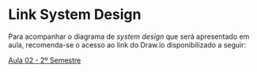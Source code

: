 # Link System Design

Para acompanhar o diagrama de _system design_ que será apresentado em aula, recomenda-se o acesso ao link do Draw.io disponibilizado a seguir:

[Aula 02 - 2º Semestre](https://app.diagrams.net/#Wb!E9009bDiz0-PfGy3ySQfH9tXfEhEsClNjotGE0OWot0QGmAwb7WcRo0KgoS7HDuX%2F01FHXSJ5THA2QVPZ436BA2DAVHMKWAFTY4#%7B%22pageId%22%3A%22rduqlzj1MomFiBeDM6Ou%22%7D)